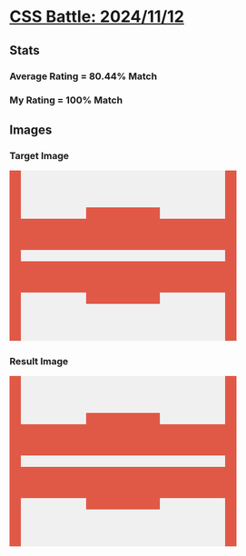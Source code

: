 # [CSS Battle: 2024/11/12](https://cssbattle.dev/play/XjYXtgKEqGq0aZdq4838)

## Stats

### Average Rating = 80.44% Match

### My Rating = 100% Match

## Images

### Target Image

![](./images/target.png)

### Result Image

![](./images/result.png)
